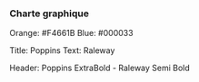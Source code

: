 ### Charte graphique

Orange: #F4661B
Blue: #000033

Title: Poppins
Text: Raleway

Header: Poppins ExtraBold - Raleway Semi Bold